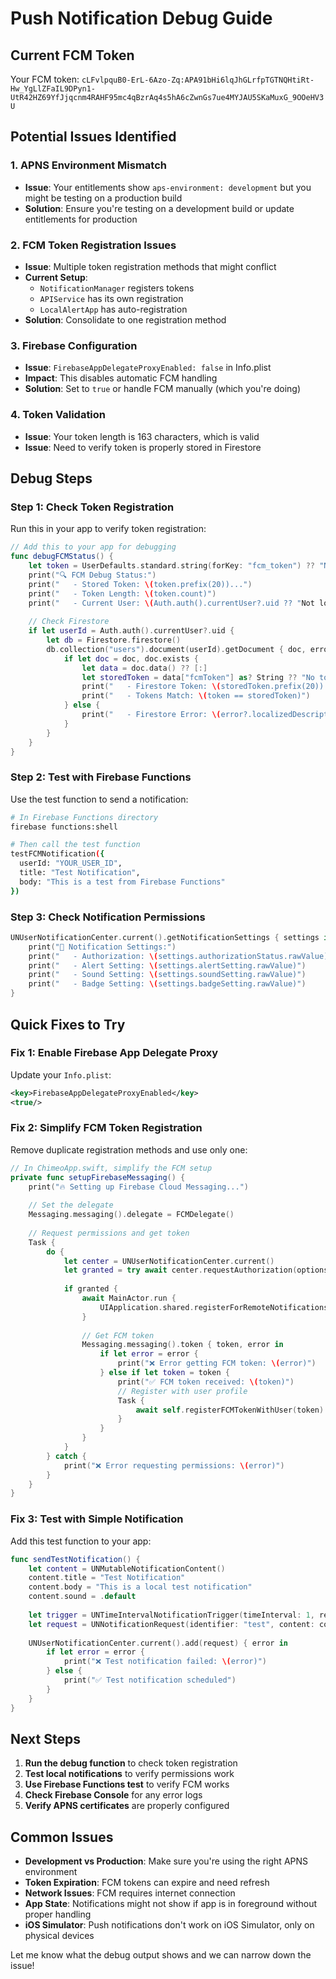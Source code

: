 # Push Notification Debug Guide

## Current FCM Token
Your FCM token: `cLFvlpquB0-ErL-6Azo-Zq:APA91bHi6lqJhGLrfpTGTNQHtiRt-Hw_YgLlZFaIL9DPyn1-UtR42HZ69YfJjqcnm4RAHF95mc4qBzrAq4s5hA6cZwnGs7ue4MYJAU5SKaMuxG_9OOeHV3U`

## Potential Issues Identified

### 1. **APNS Environment Mismatch**
- **Issue**: Your entitlements show `aps-environment: development` but you might be testing on a production build
- **Solution**: Ensure you're testing on a development build or update entitlements for production

### 2. **FCM Token Registration Issues**
- **Issue**: Multiple token registration methods that might conflict
- **Current Setup**: 
  - `NotificationManager` registers tokens
  - `APIService` has its own registration
  - `LocalAlertApp` has auto-registration
- **Solution**: Consolidate to one registration method

### 3. **Firebase Configuration**
- **Issue**: `FirebaseAppDelegateProxyEnabled: false` in Info.plist
- **Impact**: This disables automatic FCM handling
- **Solution**: Set to `true` or handle FCM manually (which you're doing)

### 4. **Token Validation**
- **Issue**: Your token length is 163 characters, which is valid
- **Issue**: Need to verify token is properly stored in Firestore

## Debug Steps

### Step 1: Check Token Registration
Run this in your app to verify token registration:

```swift
// Add this to your app for debugging
func debugFCMStatus() {
    let token = UserDefaults.standard.string(forKey: "fcm_token") ?? "No token"
    print("🔍 FCM Debug Status:")
    print("   - Stored Token: \(token.prefix(20))...")
    print("   - Token Length: \(token.count)")
    print("   - Current User: \(Auth.auth().currentUser?.uid ?? "Not logged in")")
    
    // Check Firestore
    if let userId = Auth.auth().currentUser?.uid {
        let db = Firestore.firestore()
        db.collection("users").document(userId).getDocument { doc, error in
            if let doc = doc, doc.exists {
                let data = doc.data() ?? [:]
                let storedToken = data["fcmToken"] as? String ?? "No token in Firestore"
                print("   - Firestore Token: \(storedToken.prefix(20))...")
                print("   - Tokens Match: \(token == storedToken)")
            } else {
                print("   - Firestore Error: \(error?.localizedDescription ?? "Document not found")")
            }
        }
    }
}
```

### Step 2: Test with Firebase Functions
Use the test function to send a notification:

```bash
# In Firebase Functions directory
firebase functions:shell

# Then call the test function
testFCMNotification({
  userId: "YOUR_USER_ID",
  title: "Test Notification",
  body: "This is a test from Firebase Functions"
})
```

### Step 3: Check Notification Permissions
```swift
UNUserNotificationCenter.current().getNotificationSettings { settings in
    print("🔔 Notification Settings:")
    print("   - Authorization: \(settings.authorizationStatus.rawValue)")
    print("   - Alert Setting: \(settings.alertSetting.rawValue)")
    print("   - Sound Setting: \(settings.soundSetting.rawValue)")
    print("   - Badge Setting: \(settings.badgeSetting.rawValue)")
}
```

## Quick Fixes to Try

### Fix 1: Enable Firebase App Delegate Proxy
Update your `Info.plist`:
```xml
<key>FirebaseAppDelegateProxyEnabled</key>
<true/>
```

### Fix 2: Simplify FCM Token Registration
Remove duplicate registration methods and use only one:

```swift
// In ChimeoApp.swift, simplify the FCM setup
private func setupFirebaseMessaging() {
    print("🔥 Setting up Firebase Cloud Messaging...")
    
    // Set the delegate
    Messaging.messaging().delegate = FCMDelegate()
    
    // Request permissions and get token
    Task {
        do {
            let center = UNUserNotificationCenter.current()
            let granted = try await center.requestAuthorization(options: [.alert, .sound, .badge])
            
            if granted {
                await MainActor.run {
                    UIApplication.shared.registerForRemoteNotifications()
                }
                
                // Get FCM token
                Messaging.messaging().token { token, error in
                    if let error = error {
                        print("❌ Error getting FCM token: \(error)")
                    } else if let token = token {
                        print("✅ FCM token received: \(token)")
                        // Register with user profile
                        Task {
                            await self.registerFCMTokenWithUser(token)
                        }
                    }
                }
            }
        } catch {
            print("❌ Error requesting permissions: \(error)")
        }
    }
}
```

### Fix 3: Test with Simple Notification
Add this test function to your app:

```swift
func sendTestNotification() {
    let content = UNMutableNotificationContent()
    content.title = "Test Notification"
    content.body = "This is a local test notification"
    content.sound = .default
    
    let trigger = UNTimeIntervalNotificationTrigger(timeInterval: 1, repeats: false)
    let request = UNNotificationRequest(identifier: "test", content: content, trigger: trigger)
    
    UNUserNotificationCenter.current().add(request) { error in
        if let error = error {
            print("❌ Test notification failed: \(error)")
        } else {
            print("✅ Test notification scheduled")
        }
    }
}
```

## Next Steps

1. **Run the debug function** to check token registration
2. **Test local notifications** to verify permissions work
3. **Use Firebase Functions test** to verify FCM works
4. **Check Firebase Console** for any error logs
5. **Verify APNS certificates** are properly configured

## Common Issues

- **Development vs Production**: Make sure you're using the right APNS environment
- **Token Expiration**: FCM tokens can expire and need refresh
- **Network Issues**: FCM requires internet connection
- **App State**: Notifications might not show if app is in foreground without proper handling
- **iOS Simulator**: Push notifications don't work on iOS Simulator, only on physical devices

Let me know what the debug output shows and we can narrow down the issue!